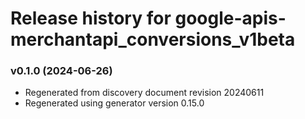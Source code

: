 # Release history for google-apis-merchantapi_conversions_v1beta

### v0.1.0 (2024-06-26)

* Regenerated from discovery document revision 20240611
* Regenerated using generator version 0.15.0

